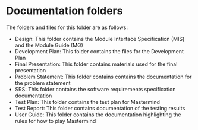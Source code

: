 # Documentation folders

The folders and files for this folder are as follows:
- Design: This folder contains the Module Interface Specification (MIS) and the Module Guide (MG)
- Development Plan: This folder contains the files for the Development Plan
- Final Presentation: This folder contains materials used for the final presentation
- Problem Statement: This folder contains contains the documentation for the problem statement
- SRS: This folder contains the software requirements specification documentation
- Test Plan: This folder contains the test plan for Mastermind
- Test Report: This folder contains documentation of the testing results
- User Guide: This folder contains the documentation highlighting the rules for how to play Mastermind
